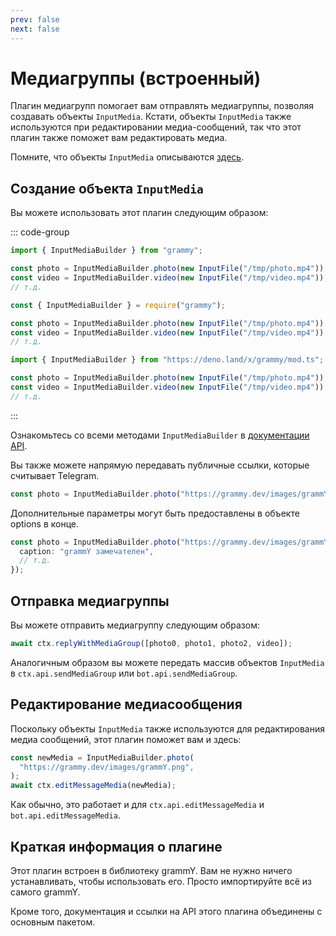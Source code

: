 ```yaml
---
prev: false
next: false
---
```


# Медиагруппы (встроенный)

Плагин медиагрупп помогает вам отправлять медиагруппы, позволяя создавать
объекты `InputMedia`. Кстати, объекты `InputMedia` также используются при
редактировании медиа-сообщений, так что этот плагин также поможет вам
редактировать медиа.

Помните, что объекты `InputMedia` описываются
[здесь](https://core.telegram.org/bots/api#inputmedia).

## Создание объекта `InputMedia`

Вы можете использовать этот плагин следующим образом:

::: code-group

```ts [TypeScript]
import { InputMediaBuilder } from "grammy";

const photo = InputMediaBuilder.photo(new InputFile("/tmp/photo.mp4"));
const video = InputMediaBuilder.video(new InputFile("/tmp/video.mp4"));
// т.д.
```

```js [JavaScript]
const { InputMediaBuilder } = require("grammy");

const photo = InputMediaBuilder.photo(new InputFile("/tmp/photo.mp4"));
const video = InputMediaBuilder.video(new InputFile("/tmp/video.mp4"));
// т.д.
```

```ts [Deno]
import { InputMediaBuilder } from "https://deno.land/x/grammy/mod.ts";

const photo = InputMediaBuilder.photo(new InputFile("/tmp/photo.mp4"));
const video = InputMediaBuilder.video(new InputFile("/tmp/video.mp4"));
// т.д.
```

:::

Ознакомьтесь со всеми методами `InputMediaBuilder` в
[документации API](/ref/core/inputmediabuilder).

Вы также можете напрямую передавать публичные ссылки, которые считывает
Telegram.

```ts
const photo = InputMediaBuilder.photo("https://grammy.dev/images/grammY.png");
```

Дополнительные параметры могут быть предоставлены в объекте options в конце.

```ts
const photo = InputMediaBuilder.photo("https://grammy.dev/images/grammY.png", {
  caption: "grammY замечателен",
  // т.д.
});
```

## Отправка медиагруппы

Вы можете отправить медиагруппу следующим образом:

```ts
await ctx.replyWithMediaGroup([photo0, photo1, photo2, video]);
```

Аналогичным образом вы можете передать массив объектов `InputMedia` в
`ctx.api.sendMediaGroup` или `bot.api.sendMediaGroup`.

## Редактирование медиасообщения

Поскольку объекты `InputMedia` также используются для редактирования медиа
сообщений, этот плагин поможет вам и здесь:

```ts
const newMedia = InputMediaBuilder.photo(
  "https://grammy.dev/images/grammY.png",
);
await ctx.editMessageMedia(newMedia);
```

Как обычно, это работает и для `ctx.api.editMessageMedia` и
`bot.api.editMessageMedia`.

## Краткая информация о плагине

Этот плагин встроен в библиотеку grammY. Вам не нужно ничего устанавливать,
чтобы использовать его. Просто импортируйте всё из самого grammY.

Кроме того, документация и ссылки на API этого плагина объединены с основным
пакетом.
